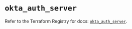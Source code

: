 # `okta_auth_server`

Refer to the Terraform Registry for docs: [`okta_auth_server`](https://registry.terraform.io/providers/okta/okta/4.20.0/docs/resources/auth_server).
